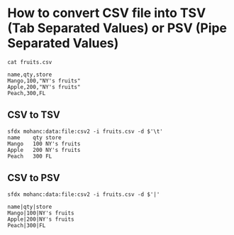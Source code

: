 # How to convert CSV file into TSV (Tab Separated Values) or PSV (Pipe Separated Values)

```
cat fruits.csv

name,qty,store
Mango,100,"NY's fruits"
Apple,200,"NY's fruits"
Peach,300,FL
```

## CSV to TSV
```
sfdx mohanc:data:file:csv2 -i fruits.csv -d $'\t'
name	qty	store
Mango	100	NY's fruits
Apple	200	NY's fruits
Peach	300	FL

```

## CSV to PSV 
```
sfdx mohanc:data:file:csv2 -i fruits.csv -d $'|' 

name|qty|store
Mango|100|NY's fruits
Apple|200|NY's fruits
Peach|300|FL

```


